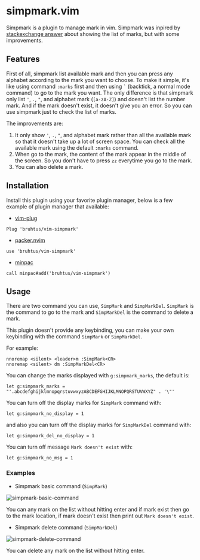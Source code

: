 # simpmark.vim

Simpmark is a plugin to manage mark in vim. Simpmark was inpired by [stackexchange answer](https://vi.stackexchange.com/a/9746) about showing the list of marks, but with some improvements.

## Features

First of all,  simpmark list available mark and then you can press any alphabet according to the mark you want to choose. To make it simple, it's like using command `:marks` first and then using `` ` `` (backtick, a normal mode command) to go to the mark you want. The only difference is that simpmark only list `'`, `.`, `"`, and alphabet mark (`[a-zA-Z]`) and doesn't list the number mark. And if the mark doesn't exist, it doesn't give you an error. So you can use simpmark just to check the list of marks.

The improvements are:
1. It only show `'`, `.`, `"`, and alphabet mark rather than all the available mark so that it doesn't take up a lot of screen space. You can check all the available mark using the default `:marks` command.
2. When go to the mark, the content of the mark appear in the middle of the screen. So you don't have to press `zz` everytime you go to the mark.
3. You can also delete a mark.

## Installation

Install this plugin using your favorite plugin manager, below is a few example of plugin manager that available:
- [vim-plug](https://github.com/junegunn/vim-plug)
```vim
Plug 'bruhtus/vim-simpmark'
```
- [packer.nvim](https://github.com/wbthomason/packer.nvim)
```vim
use 'bruhtus/vim-simpmark'
```
- [minpac](https://github.com/k-takata/minpac)
```vim
call minpac#add('bruhtus/vim-simpmark')
```

## Usage

There are two command you can use, `SimpMark` and `SimpMarkDel`. `SimpMark` is the command to go to the mark and `SimpMarkDel` is the command to delete a mark.

This plugin doesn't provide any keybinding, you can make your own keybinding with the command `SimpMark` or `SimpMarkDel`.

For example: <br>
```vim
nnoremap <silent> <leader>m :SimpMark<CR>
nnoremap <silent> dm :SimpMarkDel<CR>
```

You can change the marks displayed with `g:simpmark_marks`, the default is:
```vim
let g:simpmark_marks = "'.abcdefghijklmnopqrstuvwxyzABCDEFGHIJKLMNOPQRSTUVWXYZ" . '\"'
```

You can turn off the display marks for `SimpMark` command with:
```vim
let g:simpmark_no_display = 1
```
and also you can turn off the display marks for `SimpMarkDel` command with:
```vim
let g:simpmark_del_no_display = 1
```

You can turn off message `Mark doesn't exist` with:
```vim
let g:simpmark_no_msg = 1
```

### Examples

- Simpmark basic command (`SimpMark`)

![simpmark-basic-command](https://gist.github.com/bruhtus/5c62ea993904f958b32a05013ee32cc4/raw/df0d423ece213f773d6dffd0796e59c3eefc29c9/simpmark-basic-command.png)

You can any mark on the list without hitting enter and if mark exist then go to the mark location, if mark doesn't exist then print out `Mark doesn't exist`.

- Simpmark delete command (`SimpMarkDel`)

![simpmark-delete-command](https://gist.github.com/bruhtus/5c62ea993904f958b32a05013ee32cc4/raw/df0d423ece213f773d6dffd0796e59c3eefc29c9/simpmark-del-command.png)

You can delete any mark on the list without hitting enter.
